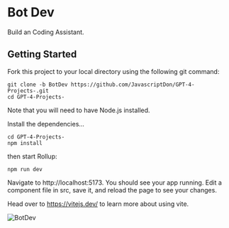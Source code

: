 # Bot Dev

Build an Coding Assistant.

## Getting Started

Fork this project to your local directory using the following git command:

```
git clone -b BotDev https://github.com/JavascriptDon/GPT-4-Projects-.git
cd GPT-4-Projects-
```

Note that you will need to have Node.js installed.

Install the dependencies...

```
cd GPT-4-Projects-
npm install
```

then start Rollup:

```
npm run dev
```
Navigate to http://localhost:5173. You should see your app running. Edit a component file in src, save it, and reload the page to see your changes.

Head over to https://vitejs.dev/ to learn more about using vite. 

![BotDev](https://github.com/JavascriptDon/GPT-4-Projects-/assets/101202952/651e2dcc-4232-40dc-b8ee-3b14216f6f12)